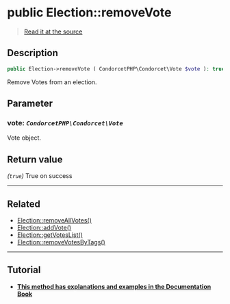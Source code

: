 # public Election::removeVote

> [Read it at the source](https://github.com/julien-boudry/Condorcet/blob/master/src/ElectionProcess/VotesProcess.php#L308)

## Description    

```php
public Election->removeVote ( CondorcetPHP\Condorcet\Vote $vote ): true
```

Remove Votes from an election.

## Parameter

### **vote:** *`CondorcetPHP\Condorcet\Vote`*   
Vote object.    


## Return value   

*(`true`)* True on success


---------------------------------------

## Related

* [Election::removeAllVotes()](/Docs/api-reference/Election%20Class/Election--removeAllVotes().md)    
* [Election::addVote()](/Docs/api-reference/Election%20Class/Election--addVote().md)    
* [Election::getVotesList()](/Docs/api-reference/Election%20Class/Election--getVotesList().md)    
* [Election::removeVotesByTags()](/Docs/api-reference/Election%20Class/Election--removeVotesByTags().md)    

---------------------------------------

## Tutorial

* **[This method has explanations and examples in the Documentation Book](https://docs.condorcet.io/book/3.AsPhpLibrary/5.Votes/1.AddVotes)**    
